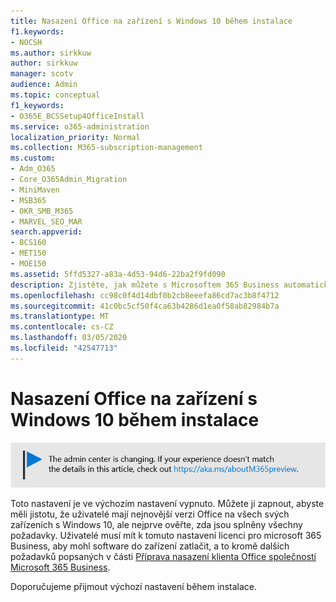```yaml
---
title: Nasazení Office na zařízení s Windows 10 během instalace
f1.keywords:
- NOCSH
ms.author: sirkkuw
author: sirkkuw
manager: scotv
audience: Admin
ms.topic: conceptual
f1_keywords:
- O365E_BCSSetup4OfficeInstall
ms.service: o365-administration
localization_priority: Normal
ms.collection: M365-subscription-management
ms.custom:
- Adm_O365
- Core_O365Admin_Migration
- MiniMaven
- MSB365
- OKR_SMB_M365
- MARVEL_SEO_MAR
search.appverid:
- BCS160
- MET150
- MOE150
ms.assetid: 5ffd5327-a83a-4d53-94d6-22ba2f9fd090
description: Zjistěte, jak můžete s Microsoftem 365 Business automaticky zajistit, aby uživatelé měli nejnovější verzi Office na všech svých zařízeních s Windows 10.
ms.openlocfilehash: cc98c0f4d14dbf0b2cb8eeefa86cd7ac3b8f4712
ms.sourcegitcommit: 41c0bc5cf50f4ca63b4286d1ea0f58ab82984b7a
ms.translationtype: MT
ms.contentlocale: cs-CZ
ms.lasthandoff: 03/05/2020
ms.locfileid: "42547713"
---
```

# <a name="install-office-on-windows-10-during-setup"></a>Nasazení Office na zařízení s Windows 10 během instalace

![Banner, který https://aka.ms/aboutM365previewpřejděte na .](../media/m365admincenterchanging.png)

Toto nastavení je ve výchozím nastavení vypnuto. Můžete ji zapnout, abyste měli jistotu, že uživatelé mají nejnovější verzi Office na všech svých zařízeních s Windows 10, ale nejprve ověřte, zda jsou splněny všechny požadavky. Uživatelé musí mít k tomuto nastavení licenci pro microsoft 365 Business, aby mohl software do zařízení zatlačit, a to kromě dalších požadavků popsaných v části [Příprava nasazení klienta Office společností Microsoft 365 Business](prepare-for-office-client-deployment.md).
  
Doporučujeme přijmout výchozí nastavení během instalace.
